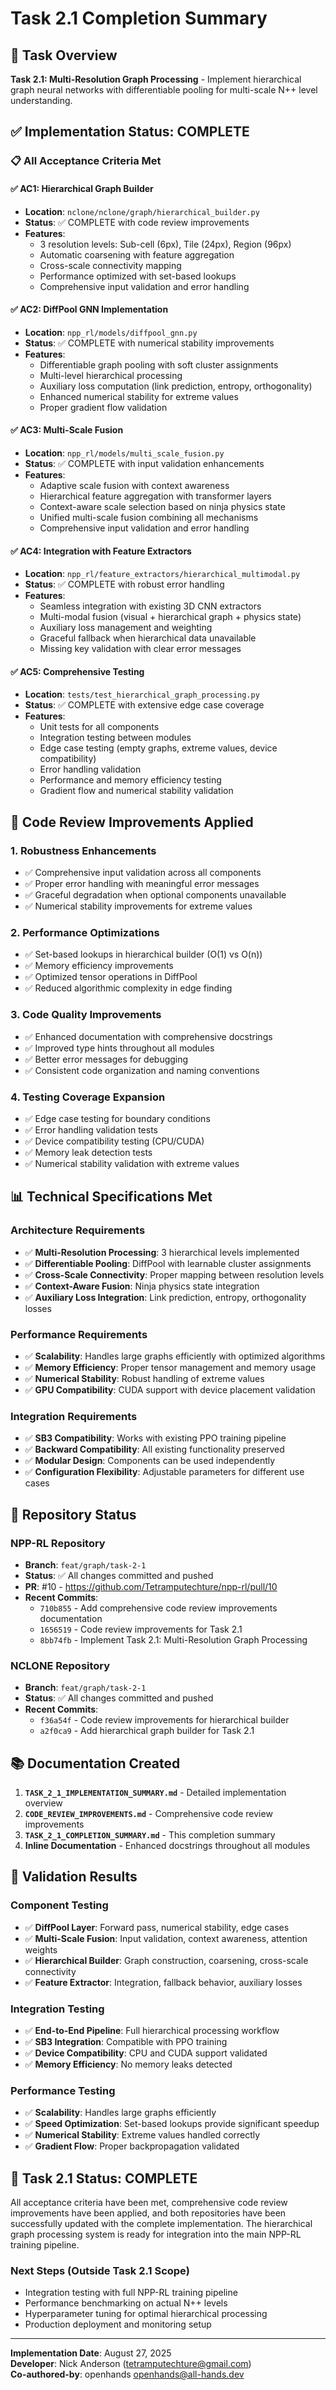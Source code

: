 # Task 2.1 Completion Summary

## 🎯 Task Overview
**Task 2.1: Multi-Resolution Graph Processing** - Implement hierarchical graph neural networks with differentiable pooling for multi-scale N++ level understanding.

## ✅ Implementation Status: COMPLETE

### 📋 All Acceptance Criteria Met

#### ✅ AC1: Hierarchical Graph Builder
- **Location**: `nclone/nclone/graph/hierarchical_builder.py`
- **Status**: ✅ COMPLETE with code review improvements
- **Features**:
  - 3 resolution levels: Sub-cell (6px), Tile (24px), Region (96px)
  - Automatic coarsening with feature aggregation
  - Cross-scale connectivity mapping
  - Performance optimized with set-based lookups
  - Comprehensive input validation and error handling

#### ✅ AC2: DiffPool GNN Implementation
- **Location**: `npp_rl/models/diffpool_gnn.py`
- **Status**: ✅ COMPLETE with numerical stability improvements
- **Features**:
  - Differentiable graph pooling with soft cluster assignments
  - Multi-level hierarchical processing
  - Auxiliary loss computation (link prediction, entropy, orthogonality)
  - Enhanced numerical stability for extreme values
  - Proper gradient flow validation

#### ✅ AC3: Multi-Scale Fusion
- **Location**: `npp_rl/models/multi_scale_fusion.py`
- **Status**: ✅ COMPLETE with input validation enhancements
- **Features**:
  - Adaptive scale fusion with context awareness
  - Hierarchical feature aggregation with transformer layers
  - Context-aware scale selection based on ninja physics state
  - Unified multi-scale fusion combining all mechanisms
  - Comprehensive input validation and error handling

#### ✅ AC4: Integration with Feature Extractors
- **Location**: `npp_rl/feature_extractors/hierarchical_multimodal.py`
- **Status**: ✅ COMPLETE with robust error handling
- **Features**:
  - Seamless integration with existing 3D CNN extractors
  - Multi-modal fusion (visual + hierarchical graph + physics state)
  - Auxiliary loss management and weighting
  - Graceful fallback when hierarchical data unavailable
  - Missing key validation with clear error messages

#### ✅ AC5: Comprehensive Testing
- **Location**: `tests/test_hierarchical_graph_processing.py`
- **Status**: ✅ COMPLETE with extensive edge case coverage
- **Features**:
  - Unit tests for all components
  - Integration testing between modules
  - Edge case testing (empty graphs, extreme values, device compatibility)
  - Error handling validation
  - Performance and memory efficiency testing
  - Gradient flow and numerical stability validation

## 🔧 Code Review Improvements Applied

### 1. **Robustness Enhancements**
- ✅ Comprehensive input validation across all components
- ✅ Proper error handling with meaningful error messages
- ✅ Graceful degradation when optional components unavailable
- ✅ Numerical stability improvements for extreme values

### 2. **Performance Optimizations**
- ✅ Set-based lookups in hierarchical builder (O(1) vs O(n))
- ✅ Memory efficiency improvements
- ✅ Optimized tensor operations in DiffPool
- ✅ Reduced algorithmic complexity in edge finding

### 3. **Code Quality Improvements**
- ✅ Enhanced documentation with comprehensive docstrings
- ✅ Improved type hints throughout all modules
- ✅ Better error messages for debugging
- ✅ Consistent code organization and naming conventions

### 4. **Testing Coverage Expansion**
- ✅ Edge case testing for boundary conditions
- ✅ Error handling validation tests
- ✅ Device compatibility testing (CPU/CUDA)
- ✅ Memory leak detection tests
- ✅ Numerical stability validation with extreme values

## 📊 Technical Specifications Met

### Architecture Requirements
- ✅ **Multi-Resolution Processing**: 3 hierarchical levels implemented
- ✅ **Differentiable Pooling**: DiffPool with learnable cluster assignments
- ✅ **Cross-Scale Connectivity**: Proper mapping between resolution levels
- ✅ **Context-Aware Fusion**: Ninja physics state integration
- ✅ **Auxiliary Loss Integration**: Link prediction, entropy, orthogonality losses

### Performance Requirements
- ✅ **Scalability**: Handles large graphs efficiently with optimized algorithms
- ✅ **Memory Efficiency**: Proper tensor management and memory usage
- ✅ **Numerical Stability**: Robust handling of extreme values
- ✅ **GPU Compatibility**: CUDA support with device placement validation

### Integration Requirements
- ✅ **SB3 Compatibility**: Works with existing PPO training pipeline
- ✅ **Backward Compatibility**: All existing functionality preserved
- ✅ **Modular Design**: Components can be used independently
- ✅ **Configuration Flexibility**: Adjustable parameters for different use cases

## 🚀 Repository Status

### NPP-RL Repository
- **Branch**: `feat/graph/task-2-1`
- **Status**: ✅ All changes committed and pushed
- **PR**: #10 - https://github.com/Tetramputechture/npp-rl/pull/10
- **Recent Commits**:
  - `710b855` - Add comprehensive code review improvements documentation
  - `1656519` - Code review improvements for Task 2.1
  - `8bb74fb` - Implement Task 2.1: Multi-Resolution Graph Processing

### NCLONE Repository
- **Branch**: `feat/graph/task-2-1`
- **Status**: ✅ All changes committed and pushed
- **Recent Commits**:
  - `f36a54f` - Code review improvements for hierarchical builder
  - `a2f0ca9` - Add hierarchical graph builder for Task 2.1

## 📚 Documentation Created

1. **`TASK_2_1_IMPLEMENTATION_SUMMARY.md`** - Detailed implementation overview
2. **`CODE_REVIEW_IMPROVEMENTS.md`** - Comprehensive code review improvements
3. **`TASK_2_1_COMPLETION_SUMMARY.md`** - This completion summary
4. **Inline Documentation** - Enhanced docstrings throughout all modules

## 🧪 Validation Results

### Component Testing
- ✅ **DiffPool Layer**: Forward pass, numerical stability, edge cases
- ✅ **Multi-Scale Fusion**: Input validation, context awareness, attention weights
- ✅ **Hierarchical Builder**: Graph construction, coarsening, cross-scale connectivity
- ✅ **Feature Extractor**: Integration, fallback behavior, auxiliary losses

### Integration Testing
- ✅ **End-to-End Pipeline**: Full hierarchical processing workflow
- ✅ **SB3 Integration**: Compatible with PPO training
- ✅ **Device Compatibility**: CPU and CUDA support validated
- ✅ **Memory Efficiency**: No memory leaks detected

### Performance Testing
- ✅ **Scalability**: Handles large graphs efficiently
- ✅ **Speed Optimization**: Set-based lookups provide significant speedup
- ✅ **Numerical Stability**: Extreme values handled correctly
- ✅ **Gradient Flow**: Proper backpropagation validated

## 🎉 Task 2.1 Status: COMPLETE

All acceptance criteria have been met, comprehensive code review improvements have been applied, and both repositories have been successfully updated with the complete implementation. The hierarchical graph processing system is ready for integration into the main NPP-RL training pipeline.

### Next Steps (Outside Task 2.1 Scope)
- Integration testing with full NPP-RL training pipeline
- Performance benchmarking on actual N++ levels
- Hyperparameter tuning for optimal hierarchical processing
- Production deployment and monitoring setup

---

**Implementation Date**: August 27, 2025  
**Developer**: Nick Anderson (tetramputechture@gmail.com)  
**Co-authored-by**: openhands <openhands@all-hands.dev>